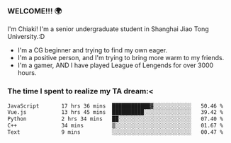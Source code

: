 ### WELCOME!!! 🌍

I'm Chiaki! I'm a senior undergraduate student in Shanghai Jiao Tong University.:D

-  I'm a CG beginner and trying to find my own eager. 
-  I'm a positive person, and I'm trying to bring more warm to my friends.
-  I'm a gamer, AND I have played League of Lengends for over 3000 hours. 

### The time I spent to realize my TA dream:<
<!--START_SECTION:waka-->

```txt
JavaScript       17 hrs 36 mins  ████████████▓░░░░░░░░░░░░   50.46 %
Vue.js           13 hrs 45 mins  ██████████░░░░░░░░░░░░░░░   39.42 %
Python           2 hrs 34 mins   ██░░░░░░░░░░░░░░░░░░░░░░░   07.40 %
C++              34 mins         ▒░░░░░░░░░░░░░░░░░░░░░░░░   01.67 %
Text             9 mins          ░░░░░░░░░░░░░░░░░░░░░░░░░   00.47 %
```

<!--END_SECTION:waka-->

<!--
**Chiaki-meow/Chiaki-meow** is a ✨ _special_ ✨ repository because its `README.md` (this file) appears on your GitHub profile.

Here are some ideas to get you started:

- 🔭 I’m currently working on ...
- 🌱 I’m currently learning ...
- 👯 I’m looking to collaborate on ...
- 🤔 I’m looking for help with ...
- 💬 Ask me about ...
- 📫 How to reach me: ...
- 😄 Pronouns: ...
- ⚡ Fun fact: ...
-->
